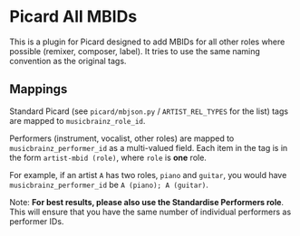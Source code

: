# Picard All MBIDs

This is a plugin for Picard designed to add MBIDs for all other roles where possible (remixer, composer, label).
It tries to use the same naming convention as the original tags.

## Mappings

Standard Picard (see `picard/mbjson.py` / `ARTIST_REL_TYPES` for the list) tags are mapped to `musicbrainz_role_id`.

Performers (instrument, vocalist, other roles) are mapped to `musicbrainz_performer_id` as a multi-valued field.
Each item in the tag is in the form `artist-mbid (role)`, where `role` is **one** role.

For example, if an artist `A` has two roles, `piano` and `guitar`, you would have `musicbrainz_performer_id` be `A (piano); A (guitar)`.

Note: **For best results, please also use the Standardise Performers role**.
This will ensure that you have the same number of individual performers as performer IDs.
